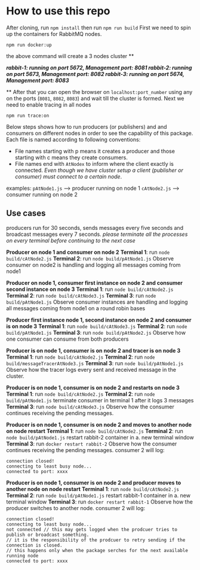 # **How to use this repo**
After cloning, run `npm install` then run `npm run build`
First we need to spin up the containers for RabbitMQ nodes.

    npm run docker:up

the above command will create a 3 nodes cluster
**

***rabbit-1: running on port 5672, Management port: 8081
rabbit-2: running on port 5673, Management port: 8082
rabbit-3: running on port 5674, Management port: 8083***

**
After that you can open the browser on `localhost:port_number` using any on the ports (`8081`, `8082`, `8083`) and wait till the cluster is formed. 
Next we need to enable tracing in all nodes

    npm run trace:on

Below steps shows how to run producers (or publishers) and and consumers on different nodes in order to see the capability of this package. Each file is named according to following conventions:
 - File names starting with p means it creates a producer and those starting with c means they create consumers.
 - File names end with `AtNodex` to inform where the client exactly is connected. *Even though we have cluster setup a client (publisher or consumer) must connect to a certain node*.

examples:
`pAtNode1.js` --> producer running on node 1
`cAtNode2.js` --> consumer running on node 2

## **Use cases**
producers run for 30 seconds, sends messages every five seconds and broadcast messages every 7 seconds.
*please terminate all the processes on every terminal before continuing to the next case*

**Producer on node 1 and consumer on node 2**
**Terminal 1**: run `node build/cAtNode2.js` 
**Terminal 2**: run `node build/pAtNode1.js` 
Observe consumer on node2 is handling and logging all messages coming from node1

**Producer on node 1, consumer first instance on node 2 and consumer second instance on node 3**
**Terminal 1**: run `node build/cAtNode2.js` 
**Terminal 2**: run `node build/cAtNode3.js` 
**Terminal 3**: run `node build/pAtNode1.js` 
Observe consumer instances are handling and logging all messages coming from node1 on a round robin bases

 **Producer first instance node 1, second instance on node 2 and consumer is on node 3**
**Terminal 1**: run `node build/cAtNode3.js` 
**Terminal 2**: run `node build/pAtNode1.js` 
**Terminal 3**: run `node build/pAtNode2.js` 
Observe how one consumer can consume from both producers

**Producer is on node 1, consumer is on node 2 and tracer  is on node 3**
**Terminal 1**: run `node build/cAtNode2.js` 
**Terminal 2**: run `node build/messageTracerAtNode3.js` 
**Terminal 3**: run `node build/pAtNode1.js` 
Observe how the tracer logs every sent and received message in the cluster.

**Producer is on node 1, consumer is on node 2 and restarts on node 3**
**Terminal 1**: run `node build/cAtNode2.js` 
**Terminal 2**: run `node build/pAtNode1.js` 
terminate consumer in terminal 1 after it logs 3 messages
**Terminal 3**: run `node build/cAtNode3.js` 
Observe how the consumer continues receiving the pending messages.

**Producer is on node 1, consumer is on node 2 and moves to another node on node restart**
**Terminal 1**: run `node build/cAtNode2.js` 
**Terminal 2**: run `node build/pAtNode1.js` 
restart rabbit-2 container in a. new terminal window
**Terminal 3**: run `docker restart rabbit-2` 
Observe how the consumer continues receiving the pending messages. consumer 2 will log:

    connection closed!
    connecting to least busy node...
    connected to port: xxxx

**Producer is on node 1, consumer is on node 2 and producer moves to another node on node restart**
**Terminal 1**: run `node build/cAtNode2.js` 
**Terminal 2**: run `node build/pAtNode1.js` 
restart rabbit-1 container in a. new terminal window
**Terminal 3**: run `docker restart rabbit-1` 
Observe how the producer switches to another node. consumer 2 will log:

    connection closed!
    connecting to least busy node...
    not connected // this may gets logged when the prodcuer tries to publish or broadcast something.
    // it is the responsibility of the prodcuer to retry sending if the connection is closed.
    // this happens only when the package serches for the next available running node
    connected to port: xxxx
